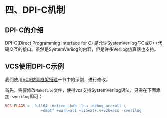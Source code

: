 # 四、DPI-C机制 

## DPI-C的介绍

DPI-C(Direct Programming Interface for C) 是允许SystemVerilog与C或C++代码交互的接口。虽然是SystemVerilog的内容，但是许多Verilog仿真器也支持。

## VCS使用DPI-C示例

我们使用[VCS仿真框架搭建](VCS仿真框架搭建.html)一节中的示例，进行修改。

首先，需要修改`Makefile`文件，使得vcs支持SystemVerilog语法，只需在下面添加`-sverilog`即可：

```makefile
VCS_FLAGS = -full64 -notice -kdb -lca -debug_acc+all \
                +dmptf +warn=all +libext+.v+v2k+acc -sverilog
```

